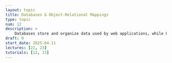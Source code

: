 ```yaml
---
layout: topic
title: Databases & Object-Relational Mappings
type: topic
num: 12
description: >
    Databases store and organize data used by web applications, while Object-Relational Mapping (ORM) tools allow developers to interact with databases using object-oriented programming. ORMs like SQLAlchemy simplify the process of querying, updating, and managing data in relational databases. Learning about databases and ORMs is crucial for building data-driven web applications.
draft: 0
start_date: 2025-04-11
lectures: [22, 23]
tutorials: [12, 13]
---
```

